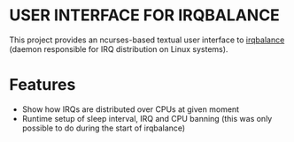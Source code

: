 USER INTERFACE FOR IRQBALANCE
=============================

This project provides an ncurses-based textual user interface to
[irqbalance](https://github.com/Irqbalance/irqbalance) (daemon responsible for
IRQ distribution on Linux systems).


Features
========

* Show how IRQs are distributed over CPUs at given moment
* Runtime setup of sleep interval, IRQ and CPU banning (this was only possible
to do during the start of irqbalance)
